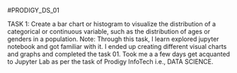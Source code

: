 #PRODIGY_DS_01

TASK 1: Create a bar chart or histogram to visualize the distribution of a categorical or continuous variable, such as the distribution of ages or genders in a population.
Note: Through this task, I learn explored jupyter notebook and got familiar with it. I ended up creating different visual charts and graphs and completed the task 01. Took me a a few  days get acquanted to Jupyter Lab as per the task of Prodigy InfoTech i.e., DATA SCIENCE.
